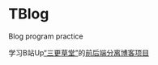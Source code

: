 # TBlog
Blog program practice

学习B站Up[“三更草堂”](https://space.bilibili.com/663528522)的[前后端分离博客项目](https://www.bilibili.com/video/BV1hq4y1F7zk)
